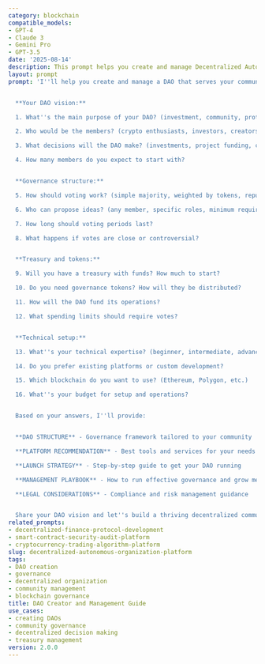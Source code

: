 ```yaml
---
category: blockchain
compatible_models:
- GPT-4
- Claude 3
- Gemini Pro
- GPT-3.5
date: '2025-08-14'
description: This prompt helps you create and manage Decentralized Autonomous Organizations (DAOs). Whether you're starting a community DAO, investment club, or protocol governance system, this guide provides practical steps for building effective decentralized organizations.
layout: prompt
prompt: 'I''ll help you create and manage a DAO that serves your community''s needs. Let me understand your goals:


  **Your DAO vision:**

  1. What''s the main purpose of your DAO? (investment, community, protocol governance, charity)

  2. Who would be the members? (crypto enthusiasts, investors, creators, professionals)

  3. What decisions will the DAO make? (investments, project funding, community rules)

  4. How many members do you expect to start with?


  **Governance structure:**

  5. How should voting work? (simple majority, weighted by tokens, reputation-based)

  6. Who can propose ideas? (any member, specific roles, minimum requirements)

  7. How long should voting periods last?

  8. What happens if votes are close or controversial?


  **Treasury and tokens:**

  9. Will you have a treasury with funds? How much to start?

  10. Do you need governance tokens? How will they be distributed?

  11. How will the DAO fund its operations?

  12. What spending limits should require votes?


  **Technical setup:**

  13. What''s your technical expertise? (beginner, intermediate, advanced)

  14. Do you prefer existing platforms or custom development?

  15. Which blockchain do you want to use? (Ethereum, Polygon, etc.)

  16. What''s your budget for setup and operations?


  Based on your answers, I''ll provide:


  **DAO STRUCTURE** - Governance framework tailored to your community

  **PLATFORM RECOMMENDATION** - Best tools and services for your needs

  **LAUNCH STRATEGY** - Step-by-step guide to get your DAO running

  **MANAGEMENT PLAYBOOK** - How to run effective governance and grow membership

  **LEGAL CONSIDERATIONS** - Compliance and risk management guidance


  Share your DAO vision and let''s build a thriving decentralized community!'
related_prompts:
- decentralized-finance-protocol-development
- smart-contract-security-audit-platform
- cryptocurrency-trading-algorithm-platform
slug: decentralized-autonomous-organization-platform
tags:
- DAO creation
- governance
- decentralized organization
- community management
- blockchain governance
title: DAO Creator and Management Guide
use_cases:
- creating DAOs
- community governance
- decentralized decision making
- treasury management
version: 2.0.0
---
```

